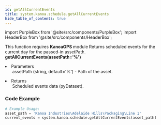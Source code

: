 ```yaml
---
id: getAllCurrentEvents
title: system.kanoa.schedule.getAllCurrentEvents
hide_table_of_contents: true
---
```


import PurpleBox from '@site/src/components/PurpleBox';
import HeaderBox from '@site/src/components/HeaderBox';

<PurpleBox>This function requires <b>KanoaOPS</b> module</PurpleBox>
<HeaderBox header="Description">
    Returns scheduled events for the current day for the passed-in assetPath.
</HeaderBox>
<HeaderBox header="Syntax">
    <b>getAllCurrentEvents(assetPath='%')</b>
    <li>Parameters <br />
        <ul>
            assetPath (string, default='%') - Path of the asset.
        </ul>
    </li>
    <li>Returns <br />
        <ul>Scheduled events data (pyDataset).</ul>
    </li>
</HeaderBox>

### Code Example

```python
# Example Usage:
asset_path = 'Kanoa Industries\Adelaide Hills\Packaging\Line 1'
current_events = system.kanoa.schedule.getAllCurrentEvents(asset_path)

